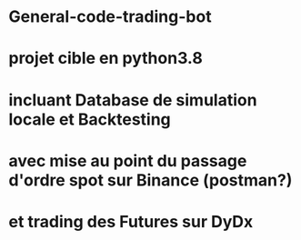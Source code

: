 # General-code-trading-bot
# projet cible en python3.8
# incluant Database de simulation locale et Backtesting
# avec mise au point du passage d'ordre spot sur Binance (postman?)
# et trading des Futures sur DyDx
